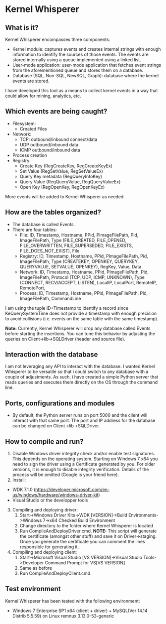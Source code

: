 # Kernel Whisperer

## What is it?

Kernel Whisperer encompasses three components:
* Kernel module: captures events and creates internal strings with enough information to identify the sources of those events. The events are stored internally using a queue implemented using a linked list.
* User-mode application: user-mode application that fetches event strings from the aforementioned queue and stores them on a database.
* Database (SQL, Non-SQL, NewSQL, Graph): database where the kernel events are stored. 

I have developed this tool as a means to collect kernel events in a way that could allow for mining, analytics, etc. 

## Which events are being caught?
* Filesystem:
	* Created Files
* Network:
	* TCP: outbound/inbound connect/data 
	* UDP outbound/inbound data
	* ICMP outbound/inbound data
* Process creation
* Registry:
	* Create Key (RegCreateKey, RegCreateKeyEx)
	* Set Value (RegSetValue, RegSetValueEx)
	* Query Key metadata (RegQueryInfoKey) 
	* Query Value (RegQueryValue, RegQueryValueEx)
	* Open Key (RegOpenKey, RegOpenKeyEx)
	
More events will be added to Kernel Whisperer as needed.

## How are the tables organized?
* The database is called Events.
* There are four tables:
	* File: ID, Timestamp, Hostname, PPid, PImageFilePath, Pid, ImageFilePath, Type (FILE_CREATED, FILE_OPENED, FILE_OVERWRITTEN, FILE_SUPERSEDED, FILE_EXISTS, FILE_DOES_NOT_EXIST), File
	* Registry: ID, Timestamp, Hostname, PPid, PImageFilePath, Pid, ImageFilePath, Type (CREATEKEY, OPENKEY, QUERYKEY, QUERYVALUE, SETVALUE, OPENKEY), RegKey, Value, Data
	* Network: ID, Timestamp, Hostname, PPid, PImageFilePath, Pid, ImageFilePath, Protocol (TCP, UDP, ICMP, UNKNOWN), Type (CONNECT, RECV/ACCEPT, LISTEN), LocalIP, LocalPort, RemoteIP, RemotePort,
	* Process: ID, Timestamp, Hostname, PPid, PImageFilePath, Pid, ImageFilePath, CommandLine

I am using the tuple ID+Timestamp to identify a record since KeQuerySystemTime does not provide a timestamp with enough precision to avoid collisions (i.e. events on the same table with the same timestamp).

**Note:** Currently, Kernel Whisperer will drop any database called Events before starting the insertions. You can tune this behavior by adjusting the queries on Client->lib->SQLDriver (header and source file).

## Interaction with the database
I am not leveraging any API to interact with the database. I wanted Kernel Whisperer to be versatile so that i could switch to any database with a couple of adjustments. As such, i have created a simple Python server that reads queries and executes them directly on the OS through the command line. 


## Ports, configurations and modules
* By default, the Python server runs on port 5000 and the client will interact with that same port. The port and IP address for the database can be changed on Client->lib->SQLDriver.


## How to compile and run?
1. Disable Windows driver integrity check and/or enable test signatures. This depends on the operating system. Starting on Windows 7 x64 you need to sign the driver using a Certificate generated by you. For older versions, it is enough to disable integrity verification. Details of the process will be omitted (Google is your friend here).
2. Install:
  * WDK 7.1.0 (https://developer.microsoft.com/en-us/windows/hardware/windows-driver-kit)
  * Visual Studio or the developper tools
3. Compiling and deploying driver:
   1. Start->Windows Driver Kits->WDK [VERSION]->Build Environments->Windows 7->x64 Checked Build Environment
   2. Change directory to the folder where Kernel Whisperer is located
   3. Run CompileAndDeployDriver.cmd. **NOTE:** This script will generate the certificate (amongst other stuff) and save it on Driver->staging. Once you generate the certificate you can comment the lines responsible for generating it.
4. Compiling and deploying client:
   1. Start->Microsoft Visual Studio [VS VERSION]->Visual Studio Tools->Developer Command Prompt for VS[VS VERSION]
   2. Same as before
   3. Run CompileAndDeployClient.cmd. 


## Test environment

Kernel Whisperer has been tested with the following environment:

* Windows 7 Enterprise SP1 x64 (client + driver) + MySQL(Ver 14.14 Distrib 5.5.59) on Linux remnux 3.13.0-53-generic
